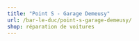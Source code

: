 ```yaml
---
title: "Point S - Garage Demeusy"
url: /bar-le-duc/point-s-garage-demeusy/
shop: réparation de voitures
---
```

